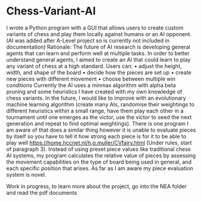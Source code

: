 # Chess-Variant-AI

I wrote a Python program with a GUI that allows users to create custom variants of chess and play them locally against humans or an AI opponent. 
(AI was added after A-Level project so is currently not included in documentation) 
Rationale: The future of AI research is developing general agents that can learn and perform well at multiple tasks.  In order to better understand general agents, I aimed to create an AI that could learn to play any variant of chess at a high standard.
Users can: 
•	adjust the height, width, and shape of the board
•	decide how the pieces are set up
•	create new pieces with different movement
•	choose between multiple win conditions
Currently the AI uses a minmax algorithm with alpha beta pruning and some heuristics I have created with my own knowledge of chess variants. In the future, I would like to improve with an evolutionary machine learning algorithm (create many AIs, randomise their weightings to different heuristics within a small range, have them play each other in a tournament until one emerges as the victor, use the victor to seed the next generation and repeat to find optimal weightings). 
There is one program I am aware of that does a similar thing however it is unable to evaluate pieces by itself so you have to tell it how strong each piece is for it to be able to play well https://home.hccnet.nl/h.g.muller/CVfairy.html (Under rules, start of paragraph 3).
Instead of using preset piece values like traditional chess AI systems, my program calculates the relative value of pieces by assessing the movement capabilities on the type of board being used in general, and each specific position that arises. As far as I am aware my piece evaluation system is novel. 


Work in progress, to learn more about the project, go into the NEA folder and read the pdf documents
